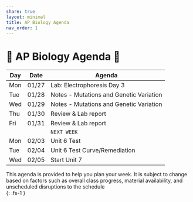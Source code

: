 ```yaml
---
share: true
layout: minimal
title: AP Biology Agenda
nav_order: 1
---
```

# 🧬 AP Biology Agenda 🦠  
  
| Day | Date  | Agenda                                                        |  
| --- | ----- | ------------------------------------------------------------- |  
| Mon | 01/27 | Lab: Electrophoresis Day 3                                    |  
| Tue | 01/28 | Notes - Mutations and Genetic Variation                       |  
| Wed | 01/29 | Notes - Mutations and Genetic Variation                       |  
| Thu | 01/30 | Review & Lab report                                           |  
| Fri | 01/31 | Review & Lab report                                           |  
|     |       | `NEXT WEEK`                                                   |  
| Mon | 02/03 | Unit 6 Test                                                   |  
| Tue | 02/04 | Unit 6 Test Curve/Remediation                                 |  
| Wed | 02/05 | Start Unit 7                                                  |  
  
  
  
This agenda is provided to help you plan your week. It is subject to change based on factors such as overall class progress, material availability, and unscheduled disruptions to the schedule  
{: .fs-1 }